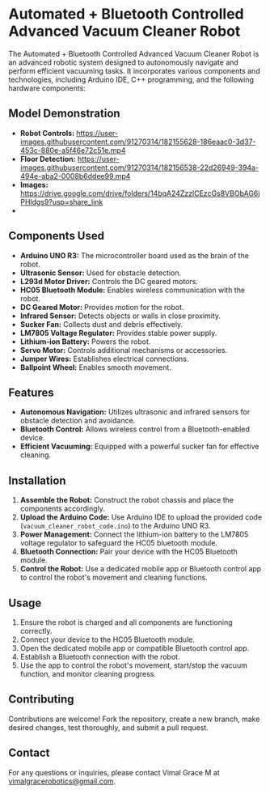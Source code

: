 # Automated + Bluetooth Controlled Advanced Vacuum Cleaner Robot

The Automated + Bluetooth Controlled Advanced Vacuum Cleaner Robot is an advanced robotic system designed to autonomously navigate and perform efficient vacuuming tasks. It incorporates various components and technologies, including Arduino IDE, C++ programming, and the following hardware components:

## Model Demonstration
- **Robot Controls:** https://user-images.githubusercontent.com/91270314/182155628-186eaac0-3d37-453c-880e-a5f46e72c51e.mp4
- **Floor Detection:** https://user-images.githubusercontent.com/91270314/182156538-22d26949-394a-494e-aba2-0008b6ddee99.mp4
- **Images:** https://drive.google.com/drive/folders/14bqA24ZzzlCEzcGs8VBObAG6jPHldgs9?usp=share_link
- 
## Components Used
- **Arduino UNO R3:** The microcontroller board used as the brain of the robot.
- **Ultrasonic Sensor:** Used for obstacle detection.
- **L293d Motor Driver:** Controls the DC geared motors.
- **HC05 Bluetooth Module:** Enables wireless communication with the robot.
- **DC Geared Motor:** Provides motion for the robot.
- **Infrared Sensor:** Detects objects or walls in close proximity.
- **Sucker Fan:** Collects dust and debris effectively.
- **LM7805 Voltage Regulator:** Provides stable power supply.
- **Lithium-ion Battery:** Powers the robot.
- **Servo Motor:** Controls additional mechanisms or accessories.
- **Jumper Wires:** Establishes electrical connections.
- **Ballpoint Wheel:** Enables smooth movement.

## Features
- **Autonomous Navigation:** Utilizes ultrasonic and infrared sensors for obstacle detection and avoidance.
- **Bluetooth Control:** Allows wireless control from a Bluetooth-enabled device.
- **Efficient Vacuuming:** Equipped with a powerful sucker fan for effective cleaning.

## Installation
1. **Assemble the Robot:** Construct the robot chassis and place the components accordingly.
2. **Upload the Arduino Code:** Use Arduino IDE to upload the provided code (`vacuum_cleaner_robot_code.ino`) to the Arduino UNO R3.
3. **Power Management:** Connect the lithium-ion battery to the LM7805 voltage regulator to safeguard the HC05 bluetooth module.
4. **Bluetooth Connection:** Pair your device with the HC05 Bluetooth module.
5. **Control the Robot:** Use a dedicated mobile app or Bluetooth control app to control the robot's movement and cleaning functions.

## Usage
1. Ensure the robot is charged and all components are functioning correctly.
2. Connect your device to the HC05 Bluetooth module.
3. Open the dedicated mobile app or compatible Bluetooth control app.
4. Establish a Bluetooth connection with the robot.
5. Use the app to control the robot's movement, start/stop the vacuum function, and monitor cleaning progress.

## Contributing
Contributions are welcome! Fork the repository, create a new branch, make desired changes, test thoroughly, and submit a pull request.

## Contact
For any questions or inquiries, please contact Vimal Grace M at vimalgracerobotics@gmail.com.
